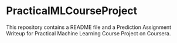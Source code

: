 # PracticalMLCourseProject
This repository contains a README file and a Prediction Assignment Writeup for Practical Machine Learning Course Project on Coursera.
